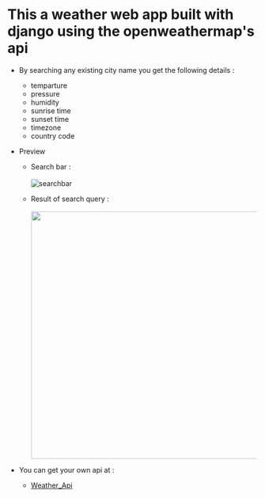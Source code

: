 # This a weather web app built with django using the openweathermap's api 
- By searching any existing city name you get the following details :
     - temparture
     - pressure
     - humidity 
     - sunrise time
     - sunset time
     - timezone
     - country code
- Preview  
  - Search bar :\
  \
  ![searchbar](https://user-images.githubusercontent.com/72660683/129759037-26c71219-02f4-4ca0-a3ff-d0a3522c1e9b.PNG)
  
  - Result of search query :\
  \
      <img src="https://user-images.githubusercontent.com/72660683/129759342-532475b5-4699-4689-aabf-415bbd0e30e8.PNG" height="500px" width="800px" >


- You can get your own api at :
    -  [Weather_Api](https://openweathermap.org/)
 
     
     
     
     
     
     

